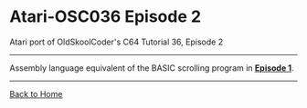 # Atari-OSC036 Episode 2
Atari port of OldSkoolCoder's C64 Tutorial 36, Episode 2

---

Assembly language equivalent of the BASIC scrolling program in [**Episode 1**](https://github.com/kenjennings/Atari-OSC036/tree/master/Episode1  "**Episode 1**").

---

[Back to Home](https://github.com/kenjennings/Atari-OSC036/blob/master/README.md "Home") 
